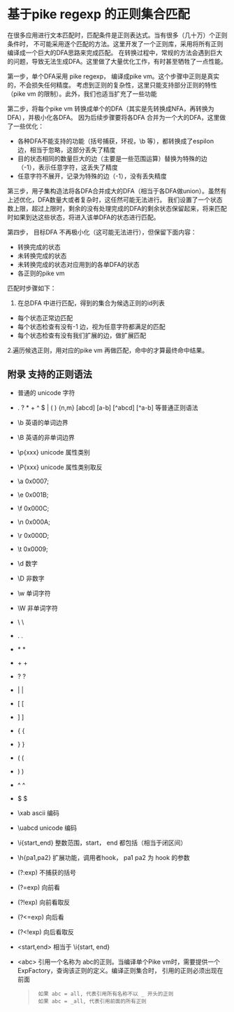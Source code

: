 # 基于pike regexp 的正则集合匹配

在很多应用进行文本匹配时，匹配条件是正则表达式。当有很多（几十万）个正则条件时，
不可能采用逐个匹配的方法。这里开发了一个正则库，采用将所有正则编译成一个巨大的DFA思路来完成匹配。
在转换过程中，常规的方法会遇到巨大的问题，导致无法生成DFA。这里做了大量优化工作，有时甚至牺牲了一点性能。

第一步，单个DFA采用 pike regexp， 编译成pike vm。这个步骤中正则是真实的，不会损失任何精度。
考虑到正则的复杂性，这里只能支持部分正则的特性（pike vm 的限制）。此外，我们也适当扩充了一些功能

第二步，将每个pike vm 转换成单个的DFA（其实是先转换成NFA，再转换为DFA），并极小化各DFA。
因为后续步骤要将各DFA 合并为一个大的DFA，这里做了一些优化：

+ 各种DFA不能支持的功能（括号捕获，环视，\b 等），都转换成了espilon 边，相当于忽略，这部分丢失了精度
+ 目的状态相同的数量巨大的边（主要是一些范围运算）替换为特殊的边（-1），表示任意字符，这丢失了精度
+ 任意字符不展开，记录为特殊的边（-1），没有丢失精度

第三步，用子集构造法将各DFA合并成大的DFA（相当于各DFA做union）。虽然有上述优化，DFA数量大或者复杂时，这任然可能无法进行。
我们设置了一个状态数上限，超过上限时，剩余的没有处理完成的DFA的剩余状态保留起来，将来匹配时如果到达这些状态，将进入该单DFA的状态进行匹配。

第四步， 目标DFA 不再极小化（这可能无法进行），但保留下面内容：
+ 转换完成的状态
+ 未转换完成的状态
+ 未转换完成的状态对应用到的各单DFA的状态
+ 各正则的pike vm

匹配时步骤如下：
1. 在总DFA 中进行匹配，得到的集合为候选正则的id列表
+ 每个状态正常边匹配
+ 每个状态检查有没有-1 边，视为任意字符都满足的匹配
+ 每个状态检查有没有我们扩展的边，做扩展匹配

2.遍历候选正则，用对应的pike vm 再做匹配，命中的才算最终命中结果。

## 附录 支持的正则语法
* 普通的 unicode 字符
* . ? * + ^ $ | ( ) {n,m} [abcd] [a-b] [^abcd] [^a-b] 等普通正则语法
*  \b  英语的单词边界
*  \B  英语的非单词边界
*  \p{xxx}  unicode 属性类别
*  \P{xxx}  unicode 属性类别取反
*  \a 0x0007;
*  \e 0x001B;
*  \f 0x000C;
*  \n 0x000A;
*  \r 0x000D;
*  \t 0x0009;
*  \d 数字
*  \D 非数字
*  \w 单词字符
*  \W 非单词字符   
*  \\  \
*  \.  .
*  \* *
*  \+ +
*  \? ?
*  \| |
*  \[ [
*  \] ]
* \{ {
* \} }
* \( (
* \) )
* \^ ^
* \$ $
* \xab  ascii 编码
* \uabcd unicode 编码
*  \i{start_end} 整数范围，start， end 都包括（相当于闭区间）
*  \h{pa1,pa2}  扩展功能，调用者hook， pa1  pa2 为 hook 的参数
*  (?:exp)  不捕获的括号
*  (?=exp) 向前看
*  (?!exp) 向前看取反
*  (?<=exp) 向后看
*  (?<!exp) 向后看取反
* <start,end> 相当于 \i{start, end}
* \<abc\>  引用一个名称为 abc的正则。当编译单个Pike vm时，需要提供一个ExpFactory，查询该正则的定义。编译正则集合时， 引用的正则必须出现在前面
  
    >      如果 abc = all, 代表引用所有名称不以 _ 开头的正则
    >      如果 abc = _all, 代表引用前面的所有正则